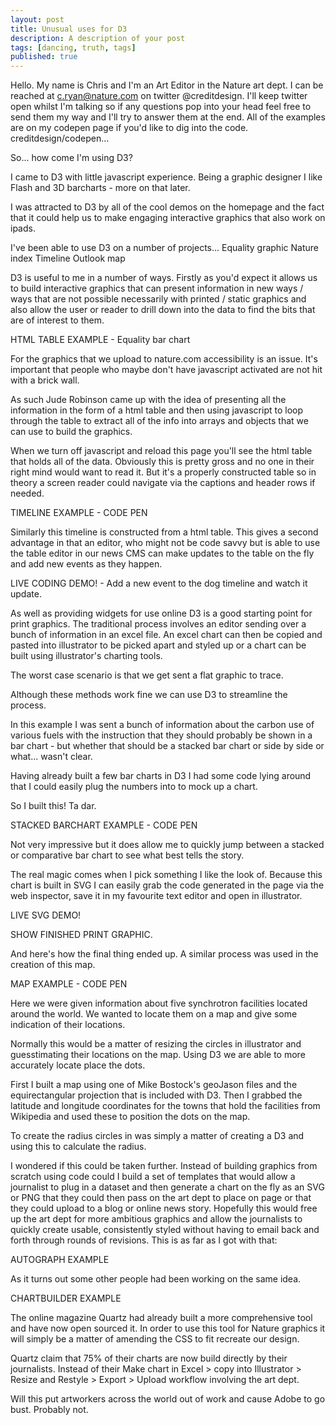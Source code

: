 ```yaml
---
layout: post
title: Unusual uses for D3
description: A description of your post
tags: [dancing, truth, tags]
published: true
---
```


Hello. My name is Chris and I'm an Art Editor in the Nature art dept. I can be reached at c.ryan@nature.com on twitter @creditdesign. I'll keep twitter open whilst I'm talking so if any questions pop into your head feel free to send them my way and I'll try to answer them at the end.
All of the examples are on my codepen page if you'd like to dig into the code.
creditdesign/codepen...<!--more--> 

So... how come I'm using D3?

I came to D3 with little javascript experience. Being a graphic designer I like Flash and 3D barcharts - more on that later.

I was attracted to D3 by all of the cool demos on the homepage and the fact that it could help us to make engaging interactive graphics that also work on ipads.

I've been able to use D3 on a number of projects...
Equality graphic
Nature index
Timeline
Outlook map

D3 is useful to me in a number of ways. Firstly as you'd expect it allows us to build interactive graphics that can present information in new ways / ways that are not possible necessarily with printed / static graphics and also allow the user or reader to drill down into the data to find the bits that are of interest to them.

HTML TABLE EXAMPLE - Equality bar chart

For the graphics that we upload to nature.com accessibility is an issue. It's important that people who maybe don't have javascript activated are not hit with a brick wall.

As such Jude Robinson came up with the idea of presenting all the information in the form of a html table and then using javascript to loop through the table to extract all of the info into arrays and objects that we can use to build the graphics.

When we turn off javascript and reload this page you'll see the html table that holds all of the data. Obviously this is pretty gross and no one in their right mind would want to read it. But it's a properly constructed table so  in theory a screen reader could navigate via the captions and header rows if needed.

TIMELINE EXAMPLE - CODE PEN

Similarly this timeline is constructed from a html table. This gives a second advantage in that an editor, who might not be code savvy but is able to use the table editor in our news CMS can make updates to the table on the fly and add new events as they happen.

LIVE CODING DEMO! - Add a new event to the dog timeline and watch it update.

As well as providing widgets for use online D3 is a good starting point for print graphics. The traditional process involves an editor sending over a bunch of information in an excel file. An excel chart can then be copied and pasted into illustrator to be picked apart and styled up or a chart can be built using illustrator's charting tools.

The worst case scenario is that we get sent a flat graphic to trace.

Although these methods work fine we can use D3 to streamline the process.

In this example I was sent a bunch of information about the carbon use of various fuels with the instruction that they should probably be shown in a bar chart - but whether that should be a stacked bar chart or side by side or what... wasn't clear.

Having already built a few bar charts in D3 I had some code lying around that I could easily plug the numbers into to mock up a chart. 

So I built this! Ta dar.

STACKED BARCHART EXAMPLE - CODE PEN

Not very impressive but it does allow me to quickly jump between a stacked or comparative bar chart to see what best tells the story.

The real magic comes when I pick something I like the look of. Because this chart is built in SVG I can easily grab the code generated in the page via the web inspector, save it in my favourite text editor and open in illustrator. 

LIVE SVG DEMO!

SHOW FINISHED PRINT GRAPHIC.

And here's how the final thing ended up.
A similar process was used in the creation of this map.

MAP EXAMPLE - CODE PEN

Here we were given information about five synchrotron facilities located around the world. We wanted to locate them on a map and give some indication of their locations.

Normally this would be a matter of resizing the circles in illustrator and guesstimating their locations on the map. Using D3 we are able to more accurately locate place the dots.

First I built a map using one of Mike Bostock's geoJason files and the equirectangular projection that is included with D3. Then I grabbed the latitude and longitude coordinates for the towns that hold the facilities from Wikipedia and used these to position the dots on the map.

To create the radius circles in was simply a matter of creating a D3 and using this to calculate the radius.

I wondered if this could be taken further. Instead of building graphics from scratch using code could I build a set of templates that would allow a journalist to plug in a dataset and then generate a chart on the fly as an SVG or PNG that they could then pass on the art dept to place on page or that they could upload to a blog or online news story. Hopefully this would free up the art dept for more ambitious graphics and allow the journalists to quickly create usable, consistently styled without having to email back and forth through rounds of revisions. This is as far as I got with that:

AUTOGRAPH EXAMPLE

As it turns out some other people had been working on the same idea. 

CHARTBUILDER EXAMPLE

The online magazine Quartz had already built a more comprehensive tool and have now open sourced it. In order to use this tool for Nature graphics it will simply be a matter of amending the CSS to fit recreate our design.

Quartz claim that 75% of their charts are now build directly by their journalists. Instead of their Make chart in Excel > copy into Illustrator > Resize and Restyle > Export > Upload workflow involving the art dept.

Will this put artworkers across the world out of work and cause Adobe to go bust. Probably not.



































